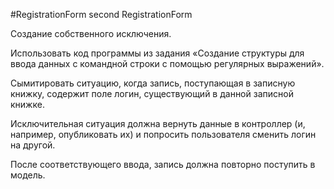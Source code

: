 #RegistrationForm second
RegistrationForm

Создание собственного исключения.

Использовать код программы из задания «Создание структуры для ввода данных с командной строки с помощью регулярных выражений».

Сымитировать ситуацию, когда запись, поступающая в записную книжку, содержит поле логин, существующий в данной записной книжке.

Исключительная ситуация должна вернуть данные в контроллер (и, например, опубликовать их) и попросить пользователя сменить логин на другой.

После соответствующего ввода, запись должна повторно поступить в модель.
